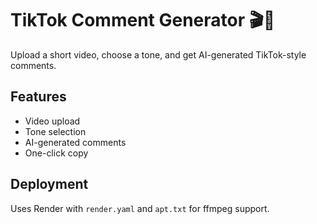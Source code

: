 # TikTok Comment Generator 🎬💬

Upload a short video, choose a tone, and get AI-generated TikTok-style comments.

## Features
- Video upload
- Tone selection
- AI-generated comments
- One-click copy

## Deployment
Uses Render with `render.yaml` and `apt.txt` for ffmpeg support.
